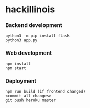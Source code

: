 # hackillinois
### Backend development
```
python3 -m pip install flask
python3 app.py
```
### Web development
```
npm install
npm start
```

### Deployment

```
npm run build (if frontend changed)
<commit all changes>
git push heroku master
```